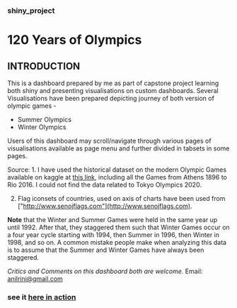 ### shiny_project

# 120 Years of Olympics

## INTRODUCTION

This is a dashboard prepared by me as part of capstone project learning both shiny and presenting visualisations on custom dashboards. 
Several Visualisations have been prepared depicting journey of both version of olympic games -

- Summer Olympics
- Winter Olympics

Users of this dashboard may scroll/navigate through various pages of visualisations available as page menu and further divided in tabsets in some pages.

Source: 1. I have used the historical dataset on the modern Olympic Games available on kaggle at [this link](https://www.kaggle.com/heesoo37/120-years-of-olympic-history-athletes-and-results), including all the Games from Athens 1896 to Rio 2016. I could not find the data related to Tokyo Olympics 2020.

2. Flag iconsets of countries, used on axis of charts have been used from ["http://www.senojflags.com"](http://www.senojflags.com).

**Note** that the Winter and Summer Games were held in the same year up until 1992. After that, they staggered them such that Winter Games occur on a four year cycle starting with 1994, then Summer in 1996, then Winter in 1998, and so on. A common mistake people make when analyzing this data is to assume that the Summer and Winter Games have always been staggered.

*Critics and Comments on this dashboard both are welcome.* Email: anilrini@gmail.com

### see it [here in action](https://anil-goyal.shinyapps.io/Olympics_120_Years/)
